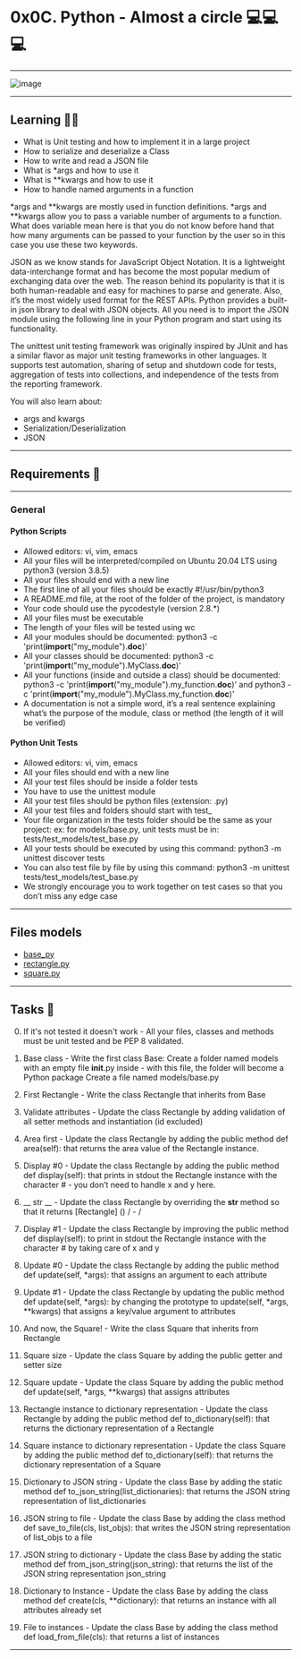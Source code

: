# 0x0C. Python - Almost a circle 💻💻💻
***

![image](https://user-images.githubusercontent.com/98335124/173697736-a0c0a121-6024-4066-b0df-851751258501.png)
***

## Learning 📜📖
* What is Unit testing and how to implement it in a large project
* How to serialize and deserialize a Class
* How to write and read a JSON file
* What is *args and how to use it
* What is **kwargs and how to use it
* How to handle named arguments in a function

*args and **kwargs are mostly used in function definitions. *args and **kwargs allow you to pass a variable number of arguments to a function. What does variable mean here is that you do not know before hand that how many arguments can be passed to your function by the user so in this case you use these two keywords.

JSON as we know stands for JavaScript Object Notation. It is a lightweight data-interchange format and has become the most popular medium of exchanging data over the web. The reason behind its popularity is that it is both human-readable and easy for machines to parse and generate. Also, it’s the most widely used format for the REST APIs. Python provides a built-in json library to deal with JSON objects. All you need is to import the JSON module using the following line in your Python program and start using its functionality.

The unittest unit testing framework was originally inspired by JUnit and has a similar flavor as major unit testing frameworks in other languages. It supports test automation, sharing of setup and shutdown code for tests, aggregation of tests into collections, and independence of the tests from the reporting framework.

You will also learn about:

* args and kwargs
* Serialization/Deserialization
* JSON
***

## Requirements 🔧
***

### General
#### Python Scripts
* Allowed editors: vi, vim, emacs
* All your files will be interpreted/compiled on Ubuntu 20.04 LTS using python3 (version 3.8.5)
* All your files should end with a new line
* The first line of all your files should be exactly #!/usr/bin/python3
* A README.md file, at the root of the folder of the project, is mandatory
* Your code should use the pycodestyle (version 2.8.*)
* All your files must be executable
* The length of your files will be tested using wc
* All your modules should be documented: python3 -c 'print(__import__("my_module").__doc__)'
* All your classes should be documented: python3 -c 'print(__import__("my_module").MyClass.__doc__)'
* All your functions (inside and outside a class) should be documented: python3 -c 'print(__import__("my_module").my_function.__doc__)' and python3 -c 'print(__import__("my_module").MyClass.my_function.__doc__)'
* A documentation is not a simple word, it’s a real sentence explaining what’s the purpose of the module, class or method (the length of it will be verified)

#### Python Unit Tests
* Allowed editors: vi, vim, emacs
* All your files should end with a new line
* All your test files should be inside a folder tests
* You have to use the unittest module
* All your test files should be python files (extension: .py)
* All your test files and folders should start with test_
* Your file organization in the tests folder should be the same as your project: ex: for models/base.py, unit tests must be in: tests/test_models/test_base.py
* All your tests should be executed by using this command: python3 -m unittest discover tests
* You can also test file by file by using this command: python3 -m unittest tests/test_models/test_base.py
* We strongly encourage you to work together on test cases so that you don’t miss any edge case
***

## Files models
* [base_py](https://github.com/David-VargasV/holbertonschool-higher_level_programming/blob/main/0x0C-python-almost_a_circle/models/base.py)
* [rectangle.py](https://github.com/David-VargasV/holbertonschool-higher_level_programming/blob/main/0x0C-python-almost_a_circle/models/rectangle.py) 
* [square.py](https://github.com/David-VargasV/holbertonschool-higher_level_programming/blob/main/0x0C-python-almost_a_circle/models/square.py)
***

## Tasks 📝
0. If it's not tested it doesn't work - All your files, classes and methods must be unit tested and be PEP 8 validated.

1. Base class - Write the first class Base:
Create a folder named models with an empty file __init__.py inside - with this file, the folder will become a Python package
Create a file named models/base.py

2. First Rectangle - Write the class Rectangle that inherits from Base

3. Validate attributes - Update the class Rectangle by adding validation of all setter methods and instantiation (id excluded)

4. Area first - Update the class Rectangle by adding the public method def area(self): that returns the area value of the Rectangle instance.

5. Display #0 - Update the class Rectangle by adding the public method def display(self): that prints in stdout the Rectangle instance with the character # - you don’t need to handle x and y here.

6. __ str __ - Update the class Rectangle by overriding the __str__ method so that it returns [Rectangle] (<id>) <x>/<y> - <width>/<height>

7. Display #1 - Update the class Rectangle by improving the public method def display(self): to print in stdout the Rectangle instance with the character # by taking care of x and y

8. Update #0 - Update the class Rectangle by adding the public method def update(self, *args): that assigns an argument to each attribute

9. Update #1 - Update the class Rectangle by updating the public method def update(self, *args): by changing the prototype to update(self, *args, **kwargs) that assigns a key/value argument to attributes

10. And now, the Square! - Write the class Square that inherits from Rectangle

11. Square size - Update the class Square by adding the public getter and setter size

12. Square update - Update the class Square by adding the public method def update(self, *args, **kwargs) that assigns attributes

13. Rectangle instance to dictionary representation - Update the class Rectangle by adding the public method def to_dictionary(self): that returns the dictionary representation of a Rectangle

14. Square instance to dictionary representation - Update the class Square by adding the public method def to_dictionary(self): that returns the dictionary representation of a Square

15. Dictionary to JSON string - Update the class Base by adding the static method def to_json_string(list_dictionaries): that returns the JSON string representation of list_dictionaries

16. JSON string to file - Update the class Base by adding the class method def save_to_file(cls, list_objs): that writes the JSON string representation of list_objs to a file

17. JSON string to dictionary - Update the class Base by adding the static method def from_json_string(json_string): that returns the list of the JSON string representation json_string

18. Dictionary to Instance - Update the class Base by adding the class method def create(cls, **dictionary): that returns an instance with all attributes already set

19. File to instances - Update the class Base by adding the class method def load_from_file(cls): that returns a list of instances
***

